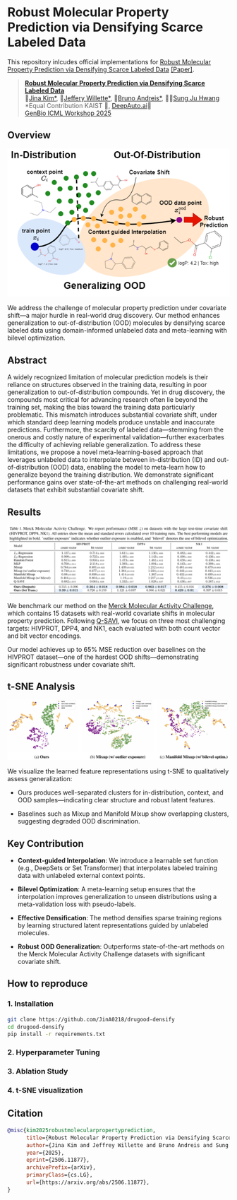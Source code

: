# Robust Molecular Property Prediction via Densifying Scarce Labeled Data

This repository inlcudes official implementations for [Robust Molecular Property Prediction via Densifying Scarce Labeled Data](https://openreview.net/forum?id=UF3Iq9cd3W) [[Paper]](https://arxiv.org/abs/2506.11877).

> **[Robust Molecular Property Prediction via Densifying Scarce Labeled Data](https://arxiv.org/abs/2506.11877)**<br>
> :school:[Jina Kim*](https://jina0218.github.io/), :school:[Jeffery Willette*](https://jeffwillette.github.io/), :school:[Bruno Andreis*](https://andreisbruno.github.io/), :school::robot:[Sung Ju Hwang](http://www.sungjuhwang.com/) <br>
> *Equal Contribution
> KAIST :school:, [DeepAuto.ai](http://deepauto.ai/):robot:<br>
> [GenBio ICML Workshop 2025](https://genbio-workshop.github.io/2025/)

## Overview

![image](doc/concept_figure.png)

We address the challenge of molecular property prediction under covariate shift—a major hurdle in real-world drug discovery. Our method enhances generalization to out-of-distribution (OOD) molecules by densifying scarce labeled data using domain-informed unlabeled data and meta-learning with bilevel optimization.

## Abstract

A widely recognized limitation of molecular prediction models is their reliance on structures observed in the training data, resulting in poor generalization to out-of-distribution compounds. Yet in drug discovery, the compounds most critical for advancing research often lie beyond the training set, making the bias toward the training data particularly problematic. This mismatch introduces substantial covariate shift, under which standard deep learning models produce unstable and inaccurate predictions. Furthermore, the scarcity of labeled data—stemming from the onerous and costly nature of experimental validation—further exacerbates the difficulty of achieving reliable generalization. To address these limitations, we propose a novel meta-learning-based approach that leverages unlabeled data to interpolate between in-distribution (ID) and out-of-distribution (OOD) data, enabling the model to meta-learn how to generalize beyond the training distribution. We demonstrate significant performance gains over state-of-the-art methods on challenging real-world datasets that exhibit substantial covariate shift.

## Results

![image](doc/merck_result.png)

We benchmark our method on the [Merck Molecular Activity Challenge](https://www.kaggle.com/c/MerckActivity/data), which contains 15 datasets with real-world covariate shifts in molecular property prediction. Following [Q-SAVI](https://proceedings.mlr.press/v202/klarner23a/klarner23a.pdf), we focus on three most challenging targets: HIVPROT, DPP4, and NK1, each evaluated with both count vector and bit vector encodings.

Our model achieves up to 65% MSE reduction over baselines on the HIVPROT dataset—one of the hardest OOD shifts—demonstrating significant robustness under covariate shift.

## t-SNE Analysis

![image](doc/tsne.png)

We visualize the learned feature representations using t-SNE to qualitatively assess generalization:
- Ours produces well-separated clusters for in-distribution, context, and OOD samples—indicating clear structure and robust latent features.

- Baselines such as Mixup and Manifold Mixup show overlapping clusters, suggesting degraded OOD discrimination.

## Key Contribution
- **Context-guided Interpolation**: We introduce a learnable set function (e.g., DeepSets or Set Transformer) that interpolates labeled training data with unlabeled external context points.

- **Bilevel Optimization**: A meta-learning setup ensures that the interpolation improves generalization to unseen distributions using a meta-validation loss with pseudo-labels.

- **Effective Densification**: The method densifies sparse training regions by learning structured latent representations guided by unlabeled molecules.

- **Robust OOD Generalization**: Outperforms state-of-the-art methods on the Merck Molecular Activity Challenge datasets with significant covariate shift.

## How to reproduce

### 1. Installation

```sh 
git clone https://github.com/JinA0218/drugood-densify
cd drugood-densify
pip install -r requirements.txt
```

### 2. Hyperparameter Tuning

### 3. Ablation Study

### 4. t-SNE visualization

## Citation

```BibTeX
@misc{kim2025robustmolecularpropertyprediction,
      title={Robust Molecular Property Prediction via Densifying Scarce Labeled Data}, 
      author={Jina Kim and Jeffrey Willette and Bruno Andreis and Sung Ju Hwang},
      year={2025},
      eprint={2506.11877},
      archivePrefix={arXiv},
      primaryClass={cs.LG},
      url={https://arxiv.org/abs/2506.11877}, 
}
```